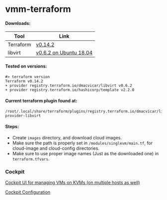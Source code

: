 # vmm-terraform

#### Downloads:
Tool | Link 
--- | ---
Terraform | [v0.14.2](https://releases.hashicorp.com/terraform/0.14.2/terraform_0.14.2_linux_amd64.zip)
libvirt | [v0.6.2 on Ubuntu 18.04](https://github.com/dmacvicar/terraform-provider-libvirt/releases/download/v0.6.2/terraform-provider-libvirt-0.6.2+git.1585292411.8cbe9ad0.Ubuntu_18.04.amd64.tar.gz)

#### Tested on versions:
```shell
#> terraform version
Terraform v0.14.2
+ provider registry.terraform.io/dmacvicar/libvirt v0.6.2
+ provider registry.terraform.io/hashicorp/template v2.2.0
```

#### Current terraform plugin found at:
```shell
/root/.local/share/terraform/plugins/registry.terraform.io/dmacvicar/libvirt/0.6.2/linux_amd64/terraform-provider-libvirt
```

#### Steps:
- Create ```images``` directory, and download cloud images.
- Make sure the path is properly set in ```/modules/singlevm/main.tf```, for cloud-image and cloud-config directories.
- Make sure to use proper image names (Just as the downloaded one) in ```terraform.tfvars```.

### Cockpit
[Cockpit UI for managing VMs on KVMs (on multiple hosts as well)](https://www.tecmint.com/manage-kvm-virtual-machines-using-cockpit-web-console/amp/#csi=0&referrer=https%3A%2F%2Fwww.google.com&amp_tf=From%20%251%24s)

[Cockpit Configuration](https://cockpit-project.org/guide/133/listen.html)
